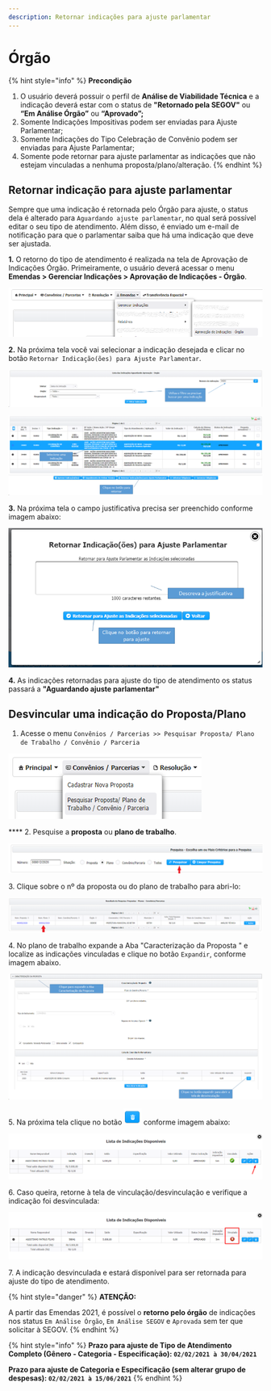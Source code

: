 ```yaml
---
description: Retornar indicações para ajuste parlamentar
---
```


# Órgão

{% hint style="info" %}
**Precondição**

1. O usuário deverá possuir o perfil de **Análise de Viabilidade Técnica** e a indicação deverá estar com o status de **"Retornado pela SEGOV"** ou **“Em Análise Órgão”** ou **“Aprovado”;**
2. Somente Indicações Impositivas podem ser enviadas para Ajuste Parlamentar;
3. Somente Indicações do Tipo Celebração de Convênio podem ser enviadas para Ajuste Parlamentar;
4. Somente pode retornar para ajuste parlamentar as indicações que não estejam vinculadas a nenhuma proposta/plano/alteração.
{% endhint %}

## Retornar indicação para ajuste parlamentar

Sempre que uma indicação é retornada pelo Órgão para ajuste, o status dela é alterado para `Aguardando ajuste parlamentar`, no qual será possível editar o seu tipo de atendimento. Além disso, é enviado um e-mail de notificação para que o parlamentar saiba que há uma indicação que deve ser ajustada.

**1.** O retorno do tipo de atendimento é realizada na tela de Aprovação de Indicações Órgão. Primeiramente, o usuário deverá acessar o menu **Emendas > Gerenciar Indicações > Aprovação de Indicações - Órgão**.

![](<../../.gitbook/assets/image (225).png>)

&#x20; **2.** Na próxima tela você vai selecionar a indicação desejada e clicar no botão `Retornar Indicação(ões) para Ajuste Parlamentar`.

![](<../../.gitbook/assets/image (199) (1).png>)

![](<../../.gitbook/assets/image (195) (1).png>)

**3.** Na próxima tela o campo justificativa precisa ser preenchido conforme imagem abaixo:

![](<../../.gitbook/assets/image (196) (1).png>)

**4.** As indicações retornadas para ajuste do tipo de atendimento os status passará  a  **"Aguardando ajuste parlamentar"**&#x20;

## **Desvincular uma indicação do Proposta/Plano**

1. Acesse o menu `Convênios / Parcerias >> Pesquisar Proposta/ Plano de Trabalho / Convênio / Parceria`

![](<../../.gitbook/assets/image (220).png>)

&#x20; ****  2. Pesquise a **proposta** ou **plano de trabalho**.

![Digite o nº da proposta ou plano desejado e clique em Pesquisar  ](<../../.gitbook/assets/image (209).png>)

3\.  Clique sobre o nº da proposta ou do plano de trabalho para abri-lo:

![](<../../.gitbook/assets/image (217).png>)

4\. No plano de trabalho expande a Aba "Caracterização da Proposta " e localize as indicações vinculadas e clique no botão `Expandir`,  conforme imagem abaixo.

![](<../../.gitbook/assets/image (203) (1).png>)

5\.  Na próxima tela clique no botão <img src="../../.gitbook/assets/lixeira.png" alt="" data-size="line"> conforme imagem abaixo:

![](<../../.gitbook/assets/image (430) (1).png>)

6\. Caso queira, retorne à tela de vinculação/desvinculação e verifique a indicação foi desvinculada:

![](<../../.gitbook/assets/image (438).png>)

7\. A indicação desvinculada e estará disponível para ser retornada para ajuste do tipo de atendimento.

{% hint style="danger" %}
**ATENÇÃO:**

A partir das Emendas 2021, é possível o **retorno pelo órgão** de indicações nos status `Em Análise Órgão`, `Em Análise SEGOV` e `Aprovada` sem ter que solicitar à SEGOV.
{% endhint %}

{% hint style="info" %}
**Prazo para ajuste de Tipo de Atendimento Completo (Gênero - Categoria - Especificação): `02/02/2021 à 30/04/2021`**

**Prazo para ajuste de Categoria e Especificação (sem alterar grupo de despesas): `02/02/2021 à 15/06/2021`**
{% endhint %}

